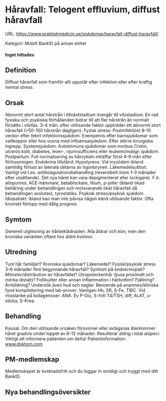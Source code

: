 # Håravfall: Telogent effluvium, diffust håravfall

URL: https://www.praktiskmedicin.se/sjukdomar/haravfall-diffust-haravfall/



Kategori: Mobilt BankID på annan enhet

#### Inget hittades

## Definition

Diffust håravfall som framför allt uppstår efter infektion eller efter kraftig mental stress.

## Orsak

Abnormt stort antal hårstrån i tillväxtstadium övergår till vilostadium. En rad fysiska och psykiska förhållanden bidrar till att fler hårstrån än normalt försätts i vilofas. 3–4 mån. efter utlösande faktor uppträder ett abnormt stort håravfall (>50-100 hårstrån dagligen).
Fysisk stress: Postinfektiöst 8–10 veckor efter febril infektionssjukdom. Exempelvis efter barnsjukdomar som vattkoppor eller hos vuxna med influensasjukdom. Efter större kirurgiska ingrepp.
Systemsjukdom: Autoimmuna sjukdomar som morbus Crohn, ulcerös kolit, diabetes, lever-, njurinsufficiens eller leukemi/malign sjukdom.
Postpartum: Full normalisering av hårcykeln inträffar först 4–9 mån efter förlossningen.
Endokrina tillstånd: Hypotyreos. Vid myxödem ibland samtidig förlust av laterala delarna av ögonbrynen.
Läkemedelsutlöst: Vanligt vid t.ex. antikoagulationsbehandling (reversibelt inom 1–3 månader efter utsättande). Det nya håret kan vara depigmenterat eller lockigare). F.ö. allopurinol, ACE-hämmare, betablockare, litium, p-piller (ibland ökad behåring under behandlingen och motsvarande ökat håravfall då behandlingen avslutas), tyrostatika.
Psykisk stress/psykisk sjukdom.
Idiopatiskt: Ibland kan man inte påvisa någon känd utlösande faktor. Ofta kroniskt förlopp med dålig prognos.

## Symtom

Generell utglesning av hårbeklädnaden. Alla åldrar och kön, men den kroniska varianten oftare hos äldre kvinnor.

## Utredning

Tunt hår familjärt? Kroniska sjukdomar? Läkemedel? Fysisk/psykisk stress 3–6 månader före begynnande håravfall? Symtom på endokrinopati? Mönster/distribution av håravfallet? Utropsteckenhår (ljusa proximalt och mörka distalt)? Follikuliter eller annan inflammation i hårbotten? Fjällning? Ärrbildning? Undersök även hud och naglar. Beroende på anamnes/kliniska fynd komplettering med lab-prover: Vanligen Hb, SR, S-Fe, TIBC. Vid misstanke på kollagenoser: ANA. Ev P-Glu, S-fritt T4/TSH, diff, ALAT, u-sticka, S-Krea.

## Behandling

Kausal. Om den utlösande orsaken försvinner eller avlägsnas återkommer håret gradvis under loppet av 6–12 månader. Resulterar aldrig i total alopeci. Viktigt att informera patienten om detta!
Patientinformation: www.doktorn.com

## PM-medlemskap

Medlemskapet är kostnadsfritt och du loggar in smidigt och tryggt med ditt BankID.

## Nya behandlingsöversikter

